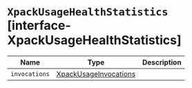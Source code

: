 # `XpackUsageHealthStatistics` [interface-XpackUsageHealthStatistics]

| Name | Type | Description |
| - | - | - |
| `invocations` | [XpackUsageInvocations](./XpackUsageInvocations.md) | &nbsp; |
